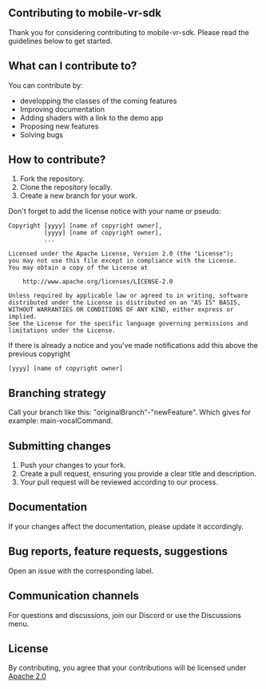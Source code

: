 ## Contributing to mobile-vr-sdk

Thank you for considering contributing to mobile-vr-sdk. Please read the<br>
guidelines below to get started.

## What can I contribute to?
You can contribute by:
- developping the classes of the coming features
- Improving documentation
- Adding shaders with a link to the demo app
- Proposing new features
- Solving bugs

## How to contribute?

1. Fork the repository.
2. Clone the repository locally.
3. Create a new branch for your work.

Don't forget to add the license notice with your name or pseudo:
```
Copyright [yyyy] [name of copyright owner],
          [yyyy] [name of copyright owner],
          ...

Licensed under the Apache License, Version 2.0 (the "License");
you may not use this file except in compliance with the License.
You may obtain a copy of the License at

    http://www.apache.org/licenses/LICENSE-2.0

Unless required by applicable law or agreed to in writing, software
distributed under the License is distributed on an "AS IS" BASIS,
WITHOUT WARRANTIES OR CONDITIONS OF ANY KIND, either express or implied.
See the License for the specific language governing permissions and
limitations under the License.
```

If there is already a notice and you've made notifications add this above the<br> previous copyright
```
[yyyy] [name of copyright owner]
```

## Branching strategy

Call your branch like this: "originalBranch"-"newFeature". Which gives for<br>
example: main-vocalCommand.

## Submitting changes

1. Push your changes to your fork.
2. Create a pull request, ensuring you provide a clear title and description.
3. Your pull request will be reviewed according to our process.

## Documentation

If your changes affect the documentation, please update it accordingly.

## Bug reports, feature requests, suggestions

Open an issue with the corresponding label.

## Communication channels

For questions and discussions, join our Discord or use the Discussions menu.

## License

By contributing, you agree that your contributions will be licensed under<br>
[Apache 2.0](http://www.apache.org/licenses/LICENSE-2.0)
